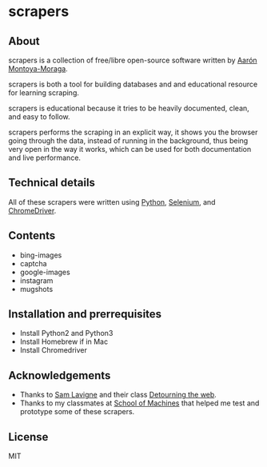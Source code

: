 # scrapers

## About

scrapers is a collection of free/libre open-source software written by [Aarón Montoya-Moraga](http://montoyamoraga.io/).

scrapers is both a tool for building databases and and educational resource for learning scraping.

scrapers is educational because it tries to be heavily documented, clean, and easy to follow.

scrapers performs the scraping in an explicit way, it shows you the browser going through the data, instead of running in the background, thus being very open in the way it works, which can be used for both documentation and live performance.

## Technical details

All of these scrapers were written using [Python](https://www.python.org/), [Selenium](https://www.seleniumhq.org/), and [ChromeDriver](http://chromedriver.chromium.org/).

## Contents

* bing-images
* captcha
* google-images
* instagram
* mugshots

## Installation and prerrequisites

* Install Python2 and Python3
* Install Homebrew if in Mac
* Install Chromedriver

## Acknowledgements

* Thanks to [Sam Lavigne](http://lav.io/) and their class [Detourning the web](https://github.com/antiboredom/detourning-the-web).
* Thanks to my classmates at [School of Machines](http://schoolofma.org/) that helped me test and prototype some of these scrapers.

## License

MIT
